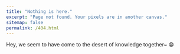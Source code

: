 ```yaml
---
title: "Nothing is here."
excerpt: "Page not found. Your pixels are in another canvas."
sitemap: false
permalink: /404.html
---
```


Hey, we seem to have come to the desert of knowledge together~ 😁



<!-- <script type="text/javascript">
  var GOOG_FIXURL_LANG = 'en';
  var GOOG_FIXURL_SITE = '{{ site.url }}'
</script>
<script type="text/javascript"
  src="//linkhelp.clients.google.com/tbproxy/lh/wm/fixurl.js">
</script> -->
